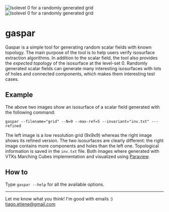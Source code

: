 ![Isolevel 0 for a randomly generated grid][ex-00-low]
![Isolevel 0 for a randomly generated grid][ex-00-high]

gaspar
======

Gaspar is a simple tool for generating random scalar fields with known topology. The main purpose of the tool is to help users verify isosurface extraction algorithms. In addition to the scalar field, the tool also provides the *expected topology* of the isosurface at the level-set 0. Randomly generated scalar fields can generate many interesting isosurfaces with lots of holes and connected components, which makes them interesting test cases.

Example
-------
The above two images show an isosurface of a scalar field generated with the following command:
```
gaspar --filename="grid" --N=9 --max-ref=5 --invariant="inv.txt" ---refined
``` 
The left image is a low resolution grid (9x9x9) whereas the right image shows its refined version. The two isosurfaces are clearly different: the right image contains more components and holes than the left one. Topological information is saved in the `inv.txt` file. Both images where generated with VTKs Marching Cubes implementation and visualized using [Paraview](http://paraview.org).

How to
------

Type `gaspar --help` for all the available options.


[ex-00-low]: https://raw.github.com/tiagoetiene/gaspar/master/pic/ex-00-low.png "Isolevel 0 for a randomly generated grid"
[ex-00-high]: https://raw.github.com/tiagoetiene/gaspar/master/pic/ex-00-high.png "Isolevel 0 for a randomly generated grid"


---

Let me know what you think! I'm good with emails :) tiago.etiene@gmail.com
